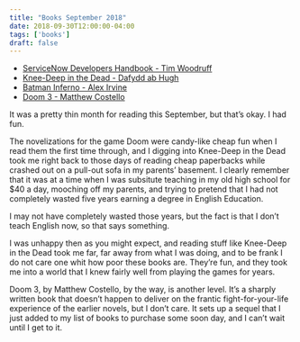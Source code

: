 ```yaml
---
title: "Books September 2018"
date: 2018-09-30T12:00:00-04:00
tags: ['books']
draft: false
---
```


* [ServiceNow Developers Handbook - Tim Woodruff](https://www.amazon.com/gp/product/B07G8MFKXY/ref=kinw_myk_ro_title)
* [Knee-Deep in the Dead - Dafydd ab Hugh](https://www.amazon.com/gp/product/B00AK804G2/ref=kinw_myk_ro_title)
* [Batman Inferno - Alex Irvine](https://www.amazon.com/Batman-Inferno-Alex-Irvine/dp/0345479459)
* [Doom 3 - Matthew Costello](https://www.amazon.com/gp/product/B001949VF6/)

It was a pretty thin month for reading this September, but that’s okay. I had fun.

The novelizations for the game Doom were candy-like cheap fun when I read them the first time through, and I digging into Knee-Deep in the Dead took me right back to those days of reading cheap paperbacks while crashed out on a pull-out sofa in my parents’ basement. I clearly remember that it was at a time when I was subsitute teaching in my old high school for $40 a day, mooching off my parents, and trying to pretend that I had not completely wasted five years earning a degree in English Education.

I may not have completely wasted those years, but the fact is that I don’t teach English now, so that says something.

I was unhappy then as you might expect, and reading stuff like Knee-Deep in the Dead took me far, far away from what I was doing, and to be frank I do not care one whit how poor these books are. They’re fun, and they took me into a world that I knew fairly well from playing the games for years.

Doom 3, by Matthew Costello, by the way, is another level. It’s a sharply written book that doesn’t happen to deliver on the frantic fight-for-your-life experience of the earlier novels, but I don’t care. It sets up a sequel that I just added to my list of books to purchase some soon day, and I can’t wait until I get to it.